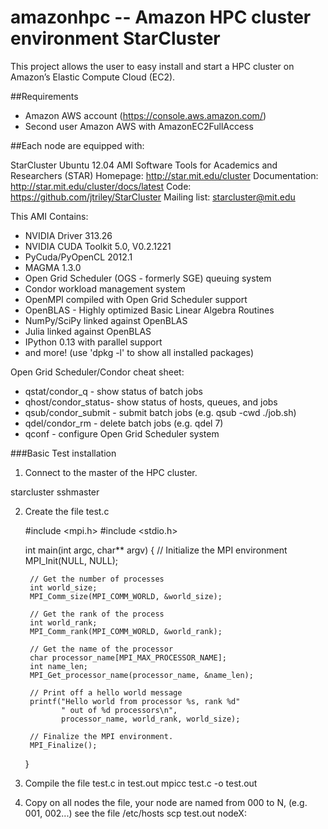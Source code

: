 # amazonhpc -- Amazon HPC cluster environment StarCluster

This project allows the user to easy install and start a HPC cluster on Amazon’s Elastic Compute Cloud (EC2).

##Requirements
- Amazon AWS account (https://console.aws.amazon.com/)
- Second user Amazon AWS with AmazonEC2FullAccess

##Each node are equipped with:

StarCluster Ubuntu 12.04 AMI
Software Tools for Academics and Researchers (STAR)
Homepage: http://star.mit.edu/cluster
Documentation: http://star.mit.edu/cluster/docs/latest
Code: https://github.com/jtriley/StarCluster
Mailing list: starcluster@mit.edu

This AMI Contains:

  * NVIDIA Driver 313.26
  * NVIDIA CUDA Toolkit 5.0, V0.2.1221
  * PyCuda/PyOpenCL 2012.1
  * MAGMA 1.3.0
  * Open Grid Scheduler (OGS - formerly SGE) queuing system
  * Condor workload management system
  * OpenMPI compiled with Open Grid Scheduler support
  * OpenBLAS - Highly optimized Basic Linear Algebra Routines
  * NumPy/SciPy linked against OpenBLAS
  * Julia linked against OpenBLAS
  * IPython 0.13 with parallel support
  * and more! (use 'dpkg -l' to show all installed packages)

Open Grid Scheduler/Condor cheat sheet:

  * qstat/condor_q - show status of batch jobs
  * qhost/condor_status- show status of hosts, queues, and jobs
  * qsub/condor_submit - submit batch jobs (e.g. qsub -cwd ./job.sh)
  * qdel/condor_rm - delete batch jobs (e.g. qdel 7)
  * qconf - configure Open Grid Scheduler system


###Basic Test installation

1. Connect to the master of the HPC cluster.

 starcluster sshmaster


2. Create the file test.c

    #include <mpi.h>
    #include <stdio.h>
    
    int main(int argc, char** argv) {
        // Initialize the MPI environment
        MPI_Init(NULL, NULL);
    
        // Get the number of processes
        int world_size;
        MPI_Comm_size(MPI_COMM_WORLD, &world_size);
    
        // Get the rank of the process
        int world_rank;
        MPI_Comm_rank(MPI_COMM_WORLD, &world_rank);
    
        // Get the name of the processor
        char processor_name[MPI_MAX_PROCESSOR_NAME];
        int name_len;
        MPI_Get_processor_name(processor_name, &name_len);
    
        // Print off a hello world message
        printf("Hello world from processor %s, rank %d"
               " out of %d processors\n",
               processor_name, world_rank, world_size);
    
        // Finalize the MPI environment.
        MPI_Finalize();
    }
3. Compile the file test.c in test.out
 mpicc test.c -o test.out
4. Copy on all nodes the file, your node are named from 000 to N, (e.g. 001, 002...) see the file /etc/hosts
 scp test.out nodeX: 
